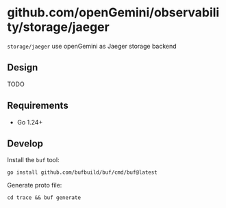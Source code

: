 # github.com/openGemini/observability/storage/jaeger

`storage/jaeger` use openGemini as Jaeger storage backend

## Design

TODO

## Requirements

- Go 1.24+

## Develop

Install the `buf` tool:

```shell
go install github.com/bufbuild/buf/cmd/buf@latest
```

Generate proto file:

```shell
cd trace && buf generate
```

